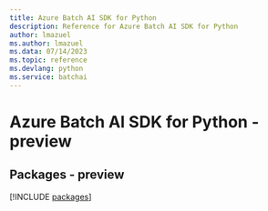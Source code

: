 ```yaml
---
title: Azure Batch AI SDK for Python
description: Reference for Azure Batch AI SDK for Python
author: lmazuel
ms.author: lmazuel
ms.data: 07/14/2023
ms.topic: reference
ms.devlang: python
ms.service: batchai
---
```

# Azure Batch AI SDK for Python - preview
## Packages - preview
[!INCLUDE [packages](batch-ai-index.md)]